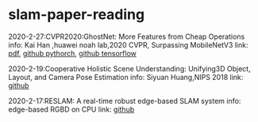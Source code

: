 # slam-paper-reading

2020-2-27:CVPR2020:GhostNet: More Features from Cheap Operations
info: Kai Han ,huawei noah lab,2020 CVPR, Surpassing MobileNetV3
link: [pdf](https://arxiv.org/pdf/1911.11907.pdf), [github pythorch](https://github.com/iamhankai/ghostnet.pytorch), [github tensorflow](https://github.com/huawei-noah/ghostnet)

2020-2-19:Cooperative Holistic Scene Understanding: Unifying3D Object, Layout, and Camera Pose Estimation
info: Siyuan Huang,NIPS 2018
link: [github](https://github.com/thusiyuan/cooperative_scene_parsing)

2020-2-17:RESLAM: A real-time robust edge-based SLAM system
info: edge-based RGBD on CPU
link: [github](https://github.com/fabianschenk/RESLAM)
